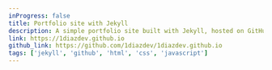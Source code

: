 ```yaml
---
inProgress: false
title: Portfolio site with Jekyll
description: A simple portfolio site built with Jekyll, hosted on GitHub Pages.
link: https://1diazdev.github.io
github_link: https://github.com/1diazdev/1diazdev.github.io
tags: ['jekyll', 'github', 'html', 'css', 'javascript']
---
```

